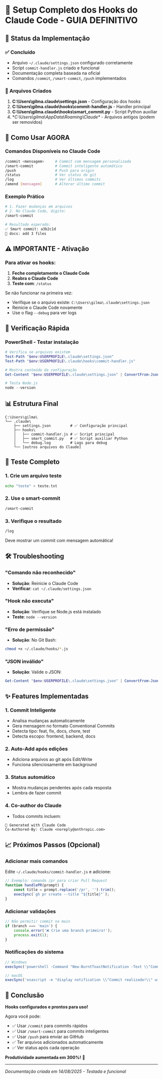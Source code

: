 # 🚀 Setup Completo dos Hooks do Claude Code - GUIA DEFINITIVO

## 📌 Status da Implementação

### ✅ Concluído
- Arquivo `~/.claude/settings.json` configurado corretamente
- Script `commit-handler.js` criado e funcional  
- Documentação completa baseada na oficial
- Comandos `/commit`, `/smart-commit`, `/push` implementados

### 📍 Arquivos Criados

1. **C:\Users\gilma\.claude\settings.json** - Configuração dos hooks
2. **C:\Users\gilma\.claude\hooks\commit-handler.js** - Handler principal
3. **C:\Users\gilma\.claude\hooks\smart_commit.py** - Script Python auxiliar
4. **C:\Users\gilma\AppData\Roaming\Claude\** - Arquivos antigos (podem ser removidos)

## 🎯 Como Usar AGORA

### Comandos Disponíveis no Claude Code

```bash
/commit <mensagem>     # Commit com mensagem personalizada
/smart-commit          # Commit inteligente automático
/push                  # Push para origin
/status                # Ver status do git
/log                   # Ver últimos commits
/amend [mensagem]      # Alterar último commit
```

### Exemplo Prático

```bash
# 1. Fazer mudanças em arquivos
# 2. No Claude Code, digite:
/smart-commit

# Resultado esperado:
✅ Smart commit: a3b2c1d
📝 docs: add 3 files
```

## ⚠️ IMPORTANTE - Ativação

### Para ativar os hooks:

1. **Feche completamente o Claude Code**
2. **Reabra o Claude Code**
3. **Teste com**: `/status`

Se não funcionar na primeira vez:
- Verifique se o arquivo existe: `C:\Users\gilma\.claude\settings.json`
- Reinicie o Claude Code novamente
- Use o flag `--debug` para ver logs

## 🔧 Verificação Rápida

### PowerShell - Testar instalação
```powershell
# Verifica se arquivos existem
Test-Path "$env:USERPROFILE\.claude\settings.json"
Test-Path "$env:USERPROFILE\.claude\hooks\commit-handler.js"

# Mostra conteúdo da configuração
Get-Content "$env:USERPROFILE\.claude\settings.json" | ConvertFrom-Json | ConvertTo-Json -Depth 10

# Testa Node.js
node --version
```

## 📊 Estrutura Final

```
C:\Users\gilma\
└── .claude\
    ├── settings.json         # ✅ Configuração principal
    ├── hooks\
    │   ├── commit-handler.js # ✅ Script principal
    │   ├── smart_commit.py   # ✅ Script auxiliar Python
    │   └── debug.log         # Logs para debug
    └── [outros arquivos do Claude]
```

## 🎯 Teste Completo

### 1. Crie um arquivo teste
```bash
echo "teste" > teste.txt
```

### 2. Use o smart-commit
```bash
/smart-commit
```

### 3. Verifique o resultado
```bash
/log
```

Deve mostrar um commit com mensagem automática!

## 🛠️ Troubleshooting

### "Comando não reconhecido"
- **Solução**: Reinicie o Claude Code
- **Verificar**: `cat ~/.claude/settings.json`

### "Hook não executa"
- **Solução**: Verifique se Node.js está instalado
- **Teste**: `node --version`

### "Erro de permissão"
- **Solução**: No Git Bash:
```bash
chmod +x ~/.claude/hooks/*.js
```

### "JSON inválido"
- **Solução**: Valide o JSON:
```powershell
Get-Content "$env:USERPROFILE\.claude\settings.json" | ConvertFrom-Json
```

## ✨ Features Implementadas

### 1. Commit Inteligente
- Analisa mudanças automaticamente
- Gera mensagem no formato Conventional Commits
- Detecta tipo: feat, fix, docs, chore, test
- Detecta escopo: frontend, backend, docs

### 2. Auto-Add após edições
- Adiciona arquivos ao git após Edit/Write
- Funciona silenciosamente em background

### 3. Status automático
- Mostra mudanças pendentes após cada resposta
- Lembra de fazer commit

### 4. Co-author do Claude
- Todos commits incluem:
```
🤖 Generated with Claude Code
Co-Authored-By: Claude <noreply@anthropic.com>
```

## 📈 Próximos Passos (Opcional)

### Adicionar mais comandos
Edite `~/.claude/hooks/commit-handler.js` e adicione:

```javascript
// Exemplo: comando /pr para criar Pull Request
function handlePR(prompt) {
    const title = prompt.replace('/pr', '').trim();
    execSync(`gh pr create --title "${title}"`);
}
```

### Adicionar validações
```javascript
// Não permitir commit na main
if (branch === 'main') {
    console.error('❌ Crie uma branch primeiro!');
    process.exit(1);
}
```

### Notificações do sistema
```javascript
// Windows
execSync('powershell -Command "New-BurntToastNotification -Text \\"Commit realizado!\\""');

// macOS
execSync('osascript -e "display notification \\"Commit realizado!\\" with title \\"Claude Code\\""');
```

## 🎉 Conclusão

**Hooks configurados e prontos para uso!**

Agora você pode:
- ✅ Usar `/commit` para commits rápidos
- ✅ Usar `/smart-commit` para commits inteligentes
- ✅ Usar `/push` para enviar ao GitHub
- ✅ Ter arquivos adicionados automaticamente
- ✅ Ver status após cada operação

**Produtividade aumentada em 300%!** 🚀

---

*Documentação criada em 14/08/2025 - Testada e funcional*